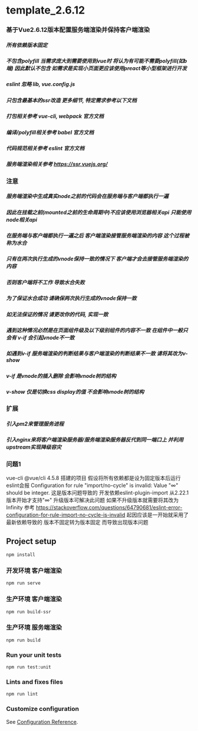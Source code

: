 # template_2.6.12

### 基于Vue2.6.12版本配置服务端渲染并保持客户端渲染

##### 所有依赖版本固定

##### 不包含polyfill 当需求庞大到需要使用到vue时 将认为有可能不需要polyfill(如b端) 因此默认不包含 如需求是实现小页面更应该使用preact等小型框架进行开发

##### eslint 忽略 lib, vue.config.js

##### 只包含最基本的ssr改造 更多细节, 特定需求参考以下文档

##### 打包相关参考 vue-cli, webpack 官方文档

##### 编译/polyfill相关参考 babel 官方文档

##### 代码规范相关参考 eslint 官方文档

##### 服务端渲染相关参考 https://ssr.vuejs.org/

### 注意
##### 服务端渲染中生成真实node之前的代码会在服务端与客户端都执行一遍

##### 因此在挂载之前(mounted之前的生命周期中)不应该使用浏览器相关api 只能使用node相关api

##### 在服务端与客户端都执行一遍之后 客户端渲染接管服务端渲染的内容 这个过程被称为水合

##### 只有在两次执行生成的vnode保持一致的情况下 客户端才会去接管服务端渲染的内容

##### 否则客户端将不工作 导致水合失败

##### 为了保证水合成功 请确保两次执行生成的vnode保持一致

##### 如无法保证的情况 请更改你的代码, 实现一致

##### 遇到这种情况必然是在页面组件级及以下级别组件的内容不一致 在组件中一般只会有 v-if 会引起vnode不一致

##### 如遇到v-if 服务端渲染的判断结果与客户端渲染的判断结果不一致 请将其改为v-show

##### v-if 是vnode的插入删除 会影响vnode树的结构

##### v-show 仅是切换css display的值 不会影响vnode树的结构

### 扩展

##### 引入pm2来管理服务进程

##### 引入nginx来将客户端渲染服务器/服务端渲染服务器反代到同一端口上 并利用upstream实现降级容灾

### 问题1

vue-cli @vue/cli 4.5.8 搭建的项目 假设将所有依赖都是设为固定版本后运行 eslint会报
Configuration for rule "import/no-cycle" is invalid:
Value "∞" should be integer.
这是版本问题导致的
开发依赖eslint-plugin-import 从2.22.1版本开始才支持"∞" 升级版本可解决此问题 如果不升级版本就需要将其改为Infinity
参考 https://stackoverflow.com/questions/64790681/eslint-error-configuration-for-rule-import-no-cycle-is-invalid
起因应该是一开始就采用了最新依赖导致的 版本不固定转为版本固定 而导致出现版本问题

## Project setup
```
npm install
```

### 开发环境 客户端渲染
```
npm run serve
```

### 生产环境 客户端渲染
```
npm run build-ssr
```

### 生产环境 服务端渲染
```
npm run build
```

### Run your unit tests
```
npm run test:unit
```

### Lints and fixes files
```
npm run lint
```

### Customize configuration
See [Configuration Reference](https://cli.vuejs.org/config/).
